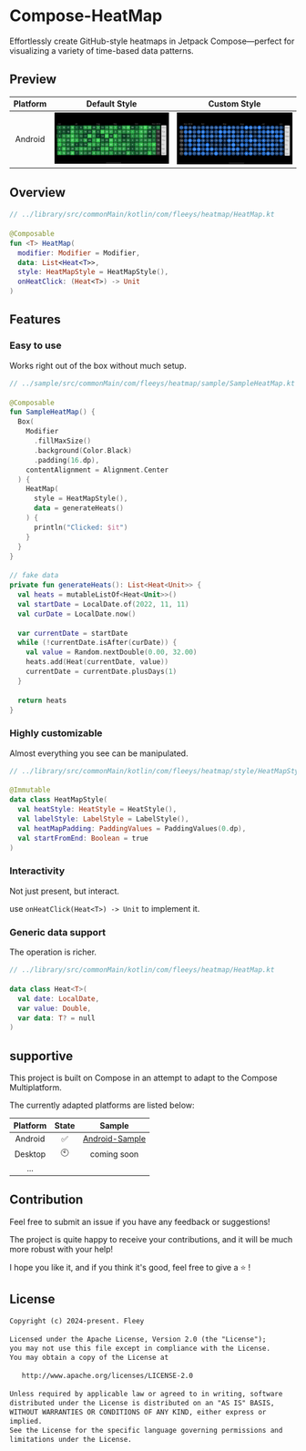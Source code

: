 # Compose-HeatMap

Effortlessly create GitHub-style heatmaps in Jetpack Compose—perfect for visualizing a variety of time-based data patterns.

## Preview

| Platform |                        Default Style                         |                         Custom Style                         |
| :------: | :----------------------------------------------------------: | :----------------------------------------------------------: |
| Android  | ![Android-Default-Style](./images/Android/preview-default.jpg) | ![Android-Custom-Style](./images/Android/preview-custom.jpg) |

## Overview

```kotlin
// ../library/src/commonMain/kotlin/com/fleeys/heatmap/HeatMap.kt

@Composable
fun <T> HeatMap(
  modifier: Modifier = Modifier,
  data: List<Heat<T>>,
  style: HeatMapStyle = HeatMapStyle(),
  onHeatClick: (Heat<T>) -> Unit
)
```

## Features

### Easy to use

Works right out of the box without much setup.

```kotlin
// ../sample/src/commonMain/com/fleeys/heatmap/sample/SampleHeatMap.kt

@Composable
fun SampleHeatMap() {
  Box(
    Modifier
      .fillMaxSize()
      .background(Color.Black)
      .padding(16.dp),
    contentAlignment = Alignment.Center
  ) {
    HeatMap(
      style = HeatMapStyle(),
      data = generateHeats()
    ) {
      println("Clicked: $it")
    }
  }
}

// fake data
private fun generateHeats(): List<Heat<Unit>> {
  val heats = mutableListOf<Heat<Unit>>()
  val startDate = LocalDate.of(2022, 11, 11)
  val curDate = LocalDate.now()

  var currentDate = startDate
  while (!currentDate.isAfter(curDate)) {
    val value = Random.nextDouble(0.00, 32.00)
    heats.add(Heat(currentDate, value))
    currentDate = currentDate.plusDays(1)
  }

  return heats
}
```

### Highly customizable

Almost everything you see can be manipulated.

```kotlin
// ../library/src/commonMain/kotlin/com/fleeys/heatmap/style/HeatMapStyle.kt

@Immutable
data class HeatMapStyle(
  val heatStyle: HeatStyle = HeatStyle(),
  val labelStyle: LabelStyle = LabelStyle(),
  val heatMapPadding: PaddingValues = PaddingValues(0.dp),
  val startFromEnd: Boolean = true
)
```

### Interactivity

Not just present, but interact.

use `onHeatClick(Heat<T>) -> Unit` to implement it.

### Generic data support

The operation is richer.

```kotlin
// ../library/src/commonMain/kotlin/com/fleeys/heatmap/HeatMap.kt

data class Heat<T>(
  val date: LocalDate,
  var value: Double,
  var data: T? = null
)
```

## supportive

This project is built on Compose in an attempt to adapt to the Compose Multiplatform.

The currently adapted platforms are listed below:

| Platform |   State   |                            Sample                            |
| :------: | :-------: | :----------------------------------------------------------: |
| Android  |     ✅     | [Android-Sample](./sample/src/androidMain/kotlin/com/fleeys/heatmap/sample/MainActivity.kt) |
| Desktop  | :clock10: |                         coming soon                          |
|   ...    |           |                                                              |

## Contribution

Feel free to submit an issue if you have any feedback or suggestions!

The project is quite happy to receive your contributions, and it will be much more robust with your help!

I hope you like it, and if you think it's good, feel free to give a :star: !

## License

```
Copyright (c) 2024-present. Fleey

Licensed under the Apache License, Version 2.0 (the "License");
you may not use this file except in compliance with the License.
You may obtain a copy of the License at

   http://www.apache.org/licenses/LICENSE-2.0

Unless required by applicable law or agreed to in writing, software
distributed under the License is distributed on an "AS IS" BASIS,
WITHOUT WARRANTIES OR CONDITIONS OF ANY KIND, either express or implied.
See the License for the specific language governing permissions and
limitations under the License.
```